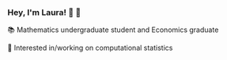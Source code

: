 ### Hey, I'm Laura! 👋 🤗

📚 Mathematics undergraduate student and Economics graduate

📌 Interested in/working on computational statistics


